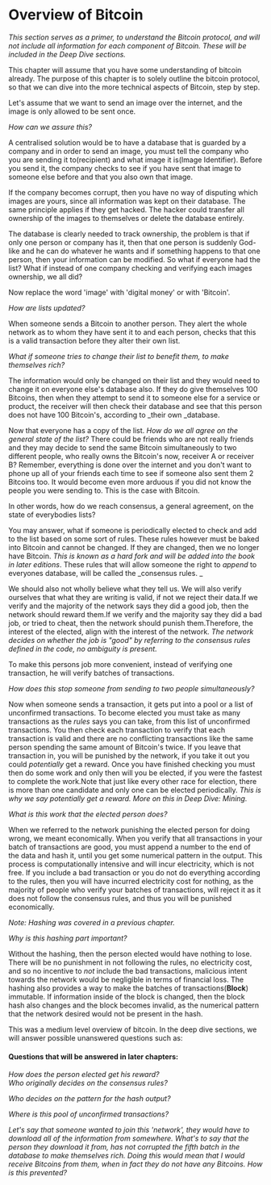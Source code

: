 # **Overview of Bitcoin**

_This section serves as a primer, to understand the Bitcoin protocol, and will not include all information for each component of Bitcoin. These will be included in the Deep Dive sections._

This chapter will assume that you have some understanding of bitcoin already. The purpose of this chapter is to solely outline the bitcoin protocol, so that we can dive into the more technical aspects of Bitcoin, step by step.

Let's assume that we want to send an image over the internet, and the image is only allowed to be sent once.

_How can we assure this?_

A centralised solution would be to have a database that is guarded by a company and in order to send an image, you must tell the company who you are sending it to\(recipient\) and what image it is\(Image Identifier\). Before you send it, the company checks to see if you have sent that image to someone else before and that you also own that image.

If the company becomes corrupt, then you have no way of disputing which images are yours, since all information was kept on their database. The same principle applies if they get hacked. The hacker could transfer all ownership of the images to themselves or delete the database entirely.

The database is clearly needed to track ownership, the problem is that if only one person or company has it, then that one person is suddenly God-like and he can do whatever he wants and if something happens to that one person, then your information can be modified. So what if everyone had the list? What if instead of one company checking and verifying each images ownership, we all did?

Now replace the word 'image' with 'digital money' or with 'Bitcoin'.

_How are lists updated?_

When someone sends a Bitcoin to another person. They alert the whole network as to whom they have sent it to and each person, checks that this is a valid transaction before they alter their own list.

_What if someone tries to change their list to benefit them, to make themselves rich?_

The information would only be changed on their list and they would need to change it on everyone else's database also. If they do give themselves 100 Bitcoins, then when they attempt to send it to someone else for a service or product, the receiver will then check their database and see that this person does not have 100 Bitcoin's, according to \_their own \_database.

Now that everyone has a copy of the list. _How do we all agree on the general state of the list?_ There could be friends who are not really friends and they may decide to send the same Bitcoin simultaneously to two different people, who really owns the Bitcoin's now, receiver A or receiver B? Remember, everything is done over the internet and you don't want to phone up all of your friends each time to see if someone also sent them 2 Bitcoins too. It would become even more arduous if you did not know the people you were sending to. This is the case with Bitcoin.

In other words, how do we reach consensus, a general agreement, on the state of everybodies lists?

You may answer, what if someone is periodically elected to check and add to the list based on some sort of rules. These rules however must be baked into Bitcoin and cannot be changed. If they are changed, then we no longer have Bitcoin. _This is known as a hard fork and will be added into the book in later editions_. These rules that will allow someone the right to _append_ to everyones database, will be called the _consensus rules. _

We should also not wholly believe what they tell us. We will also verify ourselves that what they are writing is valid, if not we reject their data.If we verify and the majority of the network says they did a good job, then the network should reward them.If we verify and the majority say they did a bad job, or tried to cheat, then the network should punish them.Therefore, the interest of the elected, align with the interest of the network. _The network decides on whether the job is "good" by referring to the consensus rules defined in the code, no ambiguity is present._

To make this persons job more convenient, instead of verifying one transaction, he will verify batches of transactions.

_How does this stop someone from sending to two people simultaneously?_

Now when someone sends a transaction, it gets put into a pool or a list of unconfirmed transactions. To become elected you must take as many transactions as the _rules_ says you can take, from this list of unconfirmed transactions. You then check each transaction to verify that each transaction is valid and there are no conflicting transactions like the same person spending the same amount of Bitcoin's twice. If you leave that transaction in, you will be punished by the network, if you take it out you could _potentially_ get a reward. Once you have finished checking you must then do some work and only then will you be elected, if you were the fastest to complete the work.Note that just like every other race for election, there is more than one candidate and only one can be elected periodically. _This is why we say potentially get a reward. More on this in Deep Dive: Mining._

_What is this work that the elected person does?_

When we referred to the network punishing the elected person for doing wrong, we meant economically. When you verify that all transactions in your batch of transactions are good, you must append a number to the end of the data and hash it, until you get some numerical pattern in the output. This process is computationally intensive and will incur electricity, which is not free. If you include a bad transaction or you do not do everything according to the rules, then you will have incurred electricity cost for nothing, as the majority of people who verify your batches of transactions, will reject it as it does not follow the consensus rules, and thus you will be punished economically.

_Note: Hashing was covered in a previous chapter._

_Why is this hashing part important?_

Without the hashing, then the person elected would have nothing to lose. There will be no punishment in not following the rules, no electricity cost, and so no incentive to _not_ include the bad transactions, malicious intent towards the network would be negligible in terms of financial loss. The hashing also provides a way to make the batches of transactions\(**Block**\) immutable. If information inside of the block is changed, then the block hash also changes and the block becomes invalid, as the  numerical pattern that the network desired would not be present in the hash. 

This was a medium level overview of bitcoin. In the deep dive sections, we will answer possible unanswered questions such as:



#### Questions that will be answered in later chapters:

_How does the person elected get his reward?  
Who originally decides on the consensus rules?_

_Who decides on the pattern for the hash output?_

_Where is this pool of unconfirmed transactions?_

_Let's say that someone wanted to join this 'network', they would have to download all of the information from somewhere. What's to say that the person they download it from, has not corrupted the fifth batch in the database to make themselves rich. Doing this would mean that I would receive Bitcoins from them, when in fact they do not have any Bitcoins. How is this prevented?_

